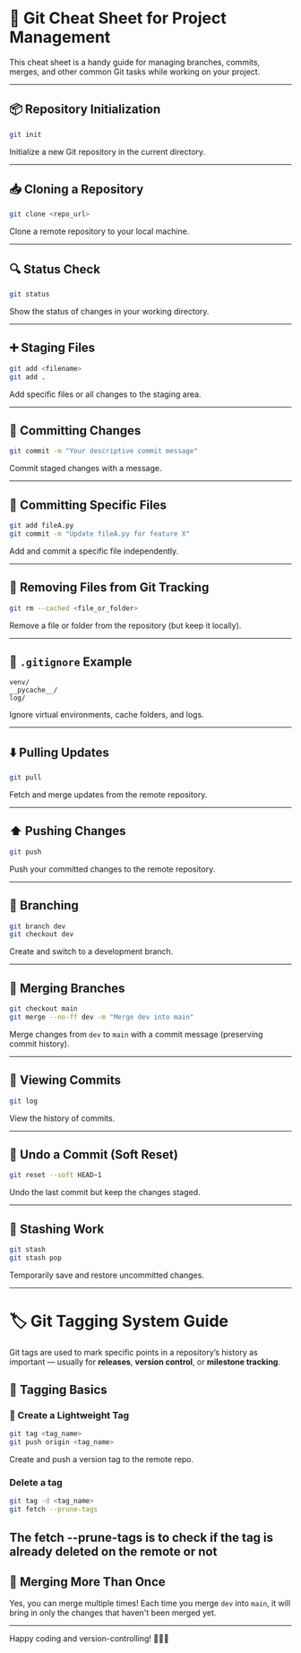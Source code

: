 # 🐙 Git Cheat Sheet for Project Management

This cheat sheet is a handy guide for managing branches, commits, merges, and other common Git tasks while working on your project.

---

## 📦 Repository Initialization

```bash
git init
```
Initialize a new Git repository in the current directory.

---

## 📥 Cloning a Repository

```bash
git clone <repo_url>
```
Clone a remote repository to your local machine.

---

## 🔍 Status Check

```bash
git status
```
Show the status of changes in your working directory.

---

## ➕ Staging Files

```bash
git add <filename>
git add .
```
Add specific files or all changes to the staging area.

---

## 📝 Committing Changes

```bash
git commit -m "Your descriptive commit message"
```
Commit staged changes with a message.

---

## 📂 Committing Specific Files

```bash
git add fileA.py
git commit -m "Update fileA.py for feature X"
```
Add and commit a specific file independently.

---

## 🚫 Removing Files from Git Tracking

```bash
git rm --cached <file_or_folder>
```
Remove a file or folder from the repository (but keep it locally).

---

## 📄 `.gitignore` Example

```gitignore
venv/
__pycache__/
log/
```
Ignore virtual environments, cache folders, and logs.

---

## ⬇️ Pulling Updates

```bash
git pull
```
Fetch and merge updates from the remote repository.

---

## ⬆️ Pushing Changes

```bash
git push
```
Push your committed changes to the remote repository.

---

## 🌿 Branching

```bash
git branch dev
git checkout dev
```
Create and switch to a development branch.

---

## 🔀 Merging Branches

```bash
git checkout main
git merge --no-ff dev -m "Merge dev into main"
```
Merge changes from `dev` to `main` with a commit message (preserving commit history).

---

## 🧾 Viewing Commits

```bash
git log
```
View the history of commits.

---

## 🧹 Undo a Commit (Soft Reset)

```bash
git reset --soft HEAD~1
```
Undo the last commit but keep the changes staged.

---

## 📎 Stashing Work

```bash
git stash
git stash pop
```
Temporarily save and restore uncommitted changes.

---
# 🏷️ Git Tagging System Guide

Git tags are used to mark specific points in a repository’s history as important — usually for **releases**, **version control**, or **milestone tracking**.

## 📌 Tagging Basics

### 🔹 Create a Lightweight Tag
```bash
git tag <tag_name>
git push origin <tag_name>
```
Create and push a version tag to the remote repo.

### Delete a tag
```bash
git tag -d <tag_name>
git fetch --prune-tags
```
The **fetch --prune-tags** is to check if the tag is already deleted on the remote or not
---

## 🔄 Merging More Than Once

Yes, you can merge multiple times! Each time you merge `dev` into `main`, it will bring in only the changes that haven't been merged yet.

---

Happy coding and version-controlling! 🐱‍💻✨
